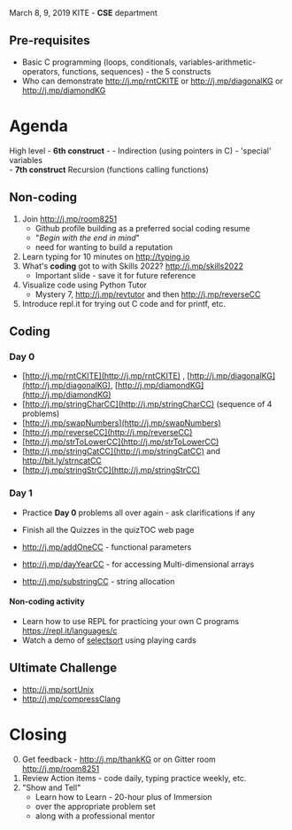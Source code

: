 
March 8, 9, 2019 
KITE - **CSE** department 

## Pre-requisites
  - Basic C programming (loops, conditionals, variables-arithmetic-operators, functions, sequences) - the 5 constructs
  - Who can demonstrate http://j.mp/rntCKITE or http://j.mp/diagonalKG or http://j.mp/diamondKG 


# Agenda

High level
	 - **6th construct** 
		 - - Indirection (using pointers in C) 
		  - 'special' variables  
	  - **7th construct** Recursion (functions calling functions)  


## Non-coding 

1. Join http://j.mp/room8251  
	- Github profile building as a preferred social coding resume   
	- "_Begin with the end in mind_"  
	-  need for wanting to build a reputation  
2. Learn typing for 10 minutes on http://typing.io 
3. What's **coding** got to with Skills 2022? http://j.mp/skills2022 
	- Important slide - save it for future reference 
4. Visualize code using Python Tutor 
	- Mystery 7, http://j.mp/revtutor and then http://j.mp/reverseCC 
5. Introduce repl.it for trying out C code and for printf, etc. 


## Coding

### Day 0 
-   [http://j.mp/rntCKITE](http://j.mp/rntCKITE)  ,  [http://j.mp/diagonalKG](http://j.mp/diagonalKG),  [http://j.mp/diamondKG](http://j.mp/diamondKG)
-   [http://j.mp/stringCharCC](http://j.mp/stringCharCC)  (sequence of 4 problems)
-   [http://j.mp/swapNumbers](http://j.mp/swapNumbers)
-   [http://j.mp/reverseCC](http://j.mp/reverseCC)
-   [http://j.mp/strToLowerCC](http://j.mp/strToLowerCC)
-   [http://j.mp/stringCatCC](http://j.mp/stringCatCC)  and http://bit.ly/strncatCC
-   [http://j.mp/stringStrCC](http://j.mp/stringStrCC)


### Day 1

- Practice **Day 0** problems all over again - ask clarifications if any
- Finish all the Quizzes in the quizTOC web page 

- http://j.mp/addOneCC - functional parameters  
- http://j.mp/dayYearCC - for accessing Multi-dimensional arrays  
- http://j.mp/substringCC - string allocation 

####  Non-coding activity

  - Learn how to use REPL for practicing your own C programs https://repl.it/languages/c
  - Watch a demo of [selectsort](http://j.mp/selectionSortVideo) using playing cards

## Ultimate Challenge

- http://j.mp/sortUnix 
- http://j.mp/compressClang  

# Closing 
0. Get feedback - http://j.mp/thankKG  or on Gitter room http://j.mp/room8251 
1. Review Action items - code daily, typing practice weekly, etc. 
2. "Show and Tell"	
	-  Learn how to Learn - 20-hour plus of Immersion 
	- over the appropriate problem set 
	- along with a professional mentor 


<!--stackedit_data:
eyJoaXN0b3J5IjpbMzMwOTE5OTYzLDIxMTYxODExNDZdfQ==
-->